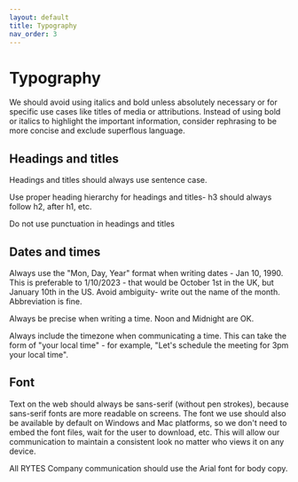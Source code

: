```yaml
---
layout: default
title: Typography
nav_order: 3
---
```

# Typography

We should avoid using italics and bold unless absolutely necessary or for specific use cases like titles of media or attributions. Instead of using bold or italics to highlight the important information, consider rephrasing to be more concise and exclude superflous language.

## Headings and titles

Headings and titles should always use sentence case.

Use proper heading hierarchy for headings and titles- h3 should always follow h2, after h1, etc.

Do not use punctuation in headings and titles

## Dates and times

Always use the "Mon, Day, Year" format when writing dates - Jan 10, 1990. This is preferable to 1/10/2023 - that would be October 1st in the UK, but January 10th in the US. Avoid ambiguity- write out the name of the month. Abbreviation is fine. 

Always be precise when writing a time. Noon and Midnight are OK.

Always include the timezone when communicating a time. This can take the form of "your local time" - for example, "Let's schedule the meeting for 3pm your local time". 

## Font

Text on the web should always be sans-serif (without pen strokes), because sans-serif fonts are more readable on screens. The font we use should also be available by default on Windows and Mac platforms, so we don't need to embed the font files, wait for the user to download, etc. This will allow our communication to maintain a consistent look no matter who views it on any device.

All RYTES Company communication should use the Arial font for body copy.
